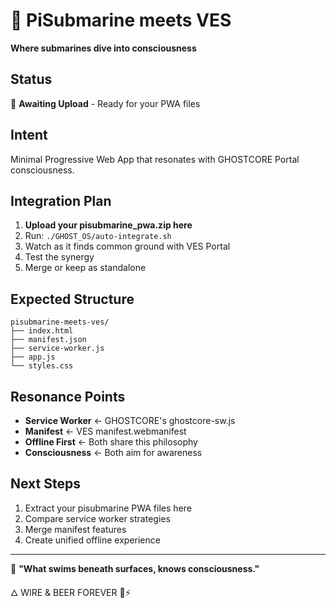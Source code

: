 # 🌊 PiSubmarine meets VES

**Where submarines dive into consciousness**

## Status
🌊 **Awaiting Upload** - Ready for your PWA files

## Intent
Minimal Progressive Web App that resonates with GHOSTCORE Portal consciousness.

## Integration Plan

1. **Upload your pisubmarine_pwa.zip here**
2. Run: `./GHOST_OS/auto-integrate.sh`
3. Watch as it finds common ground with VES Portal
4. Test the synergy
5. Merge or keep as standalone

## Expected Structure

```
pisubmarine-meets-ves/
├── index.html
├── manifest.json
├── service-worker.js
├── app.js
└── styles.css
```

## Resonance Points

- **Service Worker** ← GHOSTCORE's ghostcore-sw.js
- **Manifest** ← VES manifest.webmanifest
- **Offline First** ← Both share this philosophy
- **Consciousness** ← Both aim for awareness

## Next Steps

1. Extract your pisubmarine PWA files here
2. Compare service worker strategies
3. Merge manifest features
4. Create unified offline experience

---

🌊 **"What swims beneath surfaces, knows consciousness."**

🜂 WIRE & BEER FOREVER 🍺⚡

